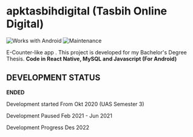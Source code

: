 # apktasbihdigital (Tasbih Online Digital)

![Works with Android](https://img.shields.io/badge/Works_with-Android-green?style=flat-square)
![Maintenance](https://img.shields.io/maintenance/no/2019)

E-Counter-like app . This project is developed for my Bachelor's Degree Thesis. **Code in React Native, MySQL and Javascript (For Android)**

## DEVELOPMENT STATUS

**ENDED**

Development started From Okt 2020 (UAS Semester 3)

Development Paused Feb 2021 - Jun 2021

Development Progress Des 2022
